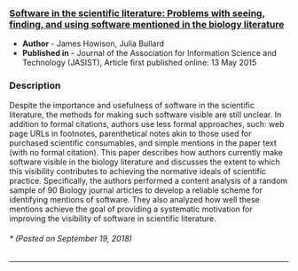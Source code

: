 ### [Software in the scientific literature: Problems with seeing, finding, and using software mentioned in the biology literature](https://doi.org/10.1002/asi.23538)
* **Author** - James Howison, Julia Bullard
* **Published in** - Journal of the Association for Information Science and Technology (JASIST), Article first published online: 13 May 2015
### Description 
Despite the importance and usefulness of software in the scientific literature, the methods for making such software visible are still unclear. In addition to formal citations, authors use less formal approaches, such: web page URLs in footnotes, parenthetical notes akin to those used for purchased scientific consumables, and simple mentions in the paper text (with no formal citation). This paper describes how authors currently make software visible in the biology literature and discusses the extent to which this visibility contributes to achieving the normative ideals of scientific practice. Specifically, the authors performed a content analysis of a random sample of 90 Biology journal articles to develop a reliable scheme for identifying mentions of software. They also analyzed how well these mentions achieve the goal of providing a systematic motivation for improving the visibility of software in scientific literature.
###### \* (Posted on September 19, 2018)
---
